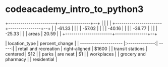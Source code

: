# codeacademy_intro_to_python3


+-----------------------+----------------+--+
|          |  |  |
+-----------------------+----------------+--+
|  |         -61.33 |  |
|       |         -57.02 |  |
|                  |         -40.16 |  |
|             |         -36.77 |  |
|   |         -25.33 |  |
|  areas     |          20.59 |  |
+-----------------------+----------------+--+

| location_type         | percent_change |
| --------------------- |:--------------:| -----:|
| retail and recreation | right-aligned | $1600 |
| transit stations      | centered      |   $12 |
| parks                 | are neat      |    $1 |
| workplaces            | 
| grocery and pharmacy  | 
| residential           | 
